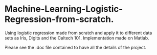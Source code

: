 # Machine-Learning-Logistic-Regression-from-scratch.
Using logistic regression made from scratch and apply it to different data sets as Iris, Digits and the Caltech 101. Implementation made on Matlab.

Please see the .doc file contained to have all the details of the project.
